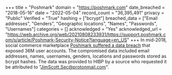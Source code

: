 +++
title = "Poshmark"
domain = "https://poshmark.com"
date_breached = "2018-05-16"
date = "2022-05-04"
record_count = "36,395,491"
privacy = "Public"
Verified = "True"
hashing = ["bcrypt"]
breached_data = ["Email addresses", "Genders", "Geographic locations", "Names", "Passwords", "Usernames"]
categories = []
acknowledged = "Yes"
acknowledged_url = "https://web.archive.org/web/20210808233931/https://support.poshmark.com/s/article/Poshmark-Security-Notice?language=en_US"
+++
In mid-2018, social commerce marketplace <a href="https://techcrunch.com/2019/08/01/poshmark-confirms-data-breach/" target="_blank" rel="noopener">Poshmark suffered a data breach</a> that exposed 36M user accounts. The compromised data included email addresses, names, usernames, genders, locations and passwords stored as bcrypt hashes. The data was provided to HIBP by a source who requested it be attributed to "JimScott.Sec@protonmail.com".
